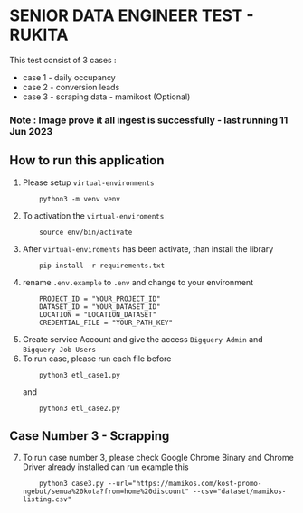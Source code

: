 # SENIOR DATA ENGINEER TEST - RUKITA

This test consist of 3 cases : 
- case 1 - daily occupancy
- case 2 - conversion leads
- case 3 - scraping data - mamikost (Optional)

### Note : Image prove it all ingest is successfully - last running 11 Jun 2023

## How to run this application
1. Please setup `virtual-environments`
    ```
        python3 -m venv venv
    ```
2. To activation the `virtual-enviroments`
    ```
        source env/bin/activate
    ```
3. After `virtual-enviroments` has been activate, than install the library
    ```
        pip install -r requirements.txt
    ```
4. rename `.env.example` to `.env` and change to your environment
    ```
        PROJECT_ID = "YOUR_PROJECT_ID"
        DATASET_ID = "YOUR_DATASET_ID"
        LOCATION = "LOCATION_DATASET"
        CREDENTIAL_FILE = "YOUR_PATH_KEY"
    ```
5. Create service Account and give the access `Bigquery Admin` and `Bigquery Job Users` 
6. To run case, please run each file 
    before
    ```
        python3 etl_case1.py
    ```
    and
    ```
        python3 etl_case2.py
    ```
## Case Number 3 - Scrapping
7. To run case number 3, please check Google Chrome Binary and Chrome Driver already installed
    can run example this
    ```
        python3 case3.py --url="https://mamikos.com/kost-promo-ngebut/semua%20kota?from=home%20discount" --csv="dataset/mamikos-listing.csv"
    ```